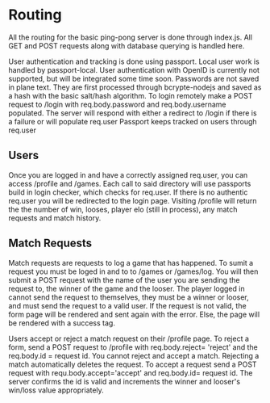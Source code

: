 # Routing

All the routing for the basic ping-pong server is done through index.js. All GET and POST requests along with database querying is handled here.

User authentication and tracking is done using passport. Local user work is handled by passport-local. User authentication with OpenID is currently not supported, but will be integrated some time soon.
Passwords are not saved in plane text. They are first processed through bcrypte-nodejs and saved as a hash with the basic salt/hash algorithm.
To login remotely make a POST request to /login with req.body.password and req.body.username populated. The server will respond with either a redirect to /login if there is a failure or will populate req.user
Passport keeps tracked on users through req.user

## Users
Once you are logged in and have a correctly assigned req.user, you can access /profile and /games. Each call to said directory will use passports build in login checker, which checks for req.user.
If there is no authentic req.user you will be redirected to the login page.
Visiting /profile will return the the number of win, looses, player elo (still in process), any match requests and match history.

## Match Requests
Match requests are requests to log a game that has happened. To sumit a request you must be loged in and to to /games or /games/log.
You will then submit a POST request with the name of the user you are sending the request to, the winner of the game and the looser. 
The player logged in cannot send the request to themselves, they must be a winner or looser, and must send the request to a valid user.
If the request is not valid, the form page will be rendered and sent again with the error. Else, the page will be rendered with a success tag.

Users accept or reject a match request on their /profile page. To reject a form, send a POST request to /profile with req.body.reject= 'reject' and the req.body.id = request id.
You cannot reject and accept a match. Rejecting a match automatically deletes the request. To accept a request send a POST request with requ.body.accept='accept' and req.body.id= request id.
The server confirms the id is valid and increments the winner and looser's win/loss value appropriately. 
